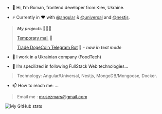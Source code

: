 - 👋 Hi, I’m Roman, frontend developer from Kiev, Ukraine.

- ⚡️ Currently in ❤️ with [@angular](https://github.com/angular) & [@universal](https://github.com/angular/universal) and [@nestjs](https://github.com/nestjs).
> ***My projects*** 👨🏼‍💻
> 
> [Temporary mail](https://email-tmp.com/) 📨
> 
> [Trade DogeCoin Telegram Bot](https://telegra.ph/Telegram-Trade-Bot--Tradoge-03-10) 💸 - ***now in test mode***

- 🔭 I work in a Ukrainian company (FoodTech)

- 🌱 I’m specilized in following FullStack Web technologies...
> Technology: Angular/Universal, Nestjs, MongoDB/Mongoose, Docker.

- 📫 How to reach me: ...
> Email me : mr.sezmars@gmail.com

![My GitHub stats](https://github-readme-stats.vercel.app/api?username=sezmars&show_icons=true&theme=default)
